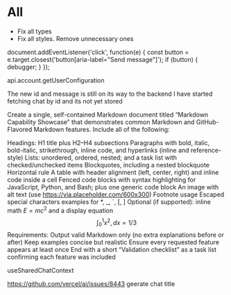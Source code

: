 # All

- Fix all types
- Fix all styles. Remove unnecessary ones

document.addEventListener('click', function(e) {
const button = e.target.closest('button[aria-label="Send message"]');
if (button) {
debugger;
}
});

api.account.getUserConfiguration

The new id and message is still on its way to the backend
I have started fetching chat by id and its not yet stored

Create a single, self-contained Markdown document titled “Markdown Capability Showcase” that demonstrates common Markdown and GitHub-Flavored Markdown features. Include all of the following:

Headings: H1 title plus H2–H4 subsections Paragraphs with bold, italic, bold-italic, strikethrough, inline code, and hyperlinks (inline and reference-style) Lists: unordered, ordered, nested; and a task list with checked/unchecked items Blockquotes, including a nested blockquote Horizontal rule A table with header alignment (left, center, right) and inline code inside a cell Fenced code blocks with syntax highlighting for JavaScript, Python, and Bash; plus one generic code block An image with alt text (use https://via.placeholder.com/600x300) Footnote usage Escaped special characters examples for \*, \_, `, [, ] Optional (if supported): inline math $E=mc^2$ and a display equation $$\int_0^1 x^2,dx = 1/3$$ Requirements: Output valid Markdown only (no extra explanations before or after) Keep examples concise but realistic Ensure every requested feature appears at least once End with a short “Validation checklist” as a task list confirming each feature was included

useSharedChatContext

https://github.com/vercel/ai/issues/8443
geerate chat title
